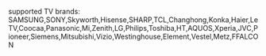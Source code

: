 supported TV brands: SAMSUNG,SONY,Skyworth,Hisense,SHARP,TCL,Changhong,Konka,Haier,LeTV,Coocaa,Panasonic,Mi,Zenith,LG,Philips,Toshiba,HT,AQUOS,Xperia,JVC,Pioneer,Siemens,Mitsubishi,Vizio,Westinghouse,Element,Vestel,Metz,FFALCON
